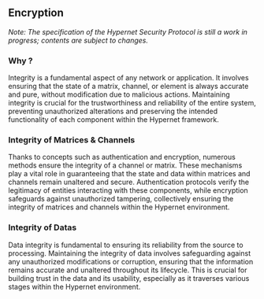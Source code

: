 Encryption
----
*Note: The specification of the Hypernet Security Protocol is still a work in progress; contents are subject to changes.*

### Why ?
Integrity is a fundamental aspect of any network or application. It involves ensuring that the state of a matrix, channel, or element is always accurate and pure, without modification due to malicious actions. Maintaining integrity is crucial for the trustworthiness and reliability of the entire system, preventing unauthorized alterations and preserving the intended functionality of each component within the Hypernet framework.

### Integrity of Matrices & Channels
Thanks to concepts such as authentication and encryption, numerous methods ensure the integrity of a channel or matrix. These mechanisms play a vital role in guaranteeing that the state and data within matrices and channels remain unaltered and secure. Authentication protocols verify the legitimacy of entities interacting with these components, while encryption safeguards against unauthorized tampering, collectively ensuring the integrity of matrices and channels within the Hypernet environment.

### Integrity of Datas
Data integrity is fundamental to ensuring its reliability from the source to processing. Maintaining the integrity of data involves safeguarding against any unauthorized modifications or corruption, ensuring that the information remains accurate and unaltered throughout its lifecycle. This is crucial for building trust in the data and its usability, especially as it traverses various stages within the Hypernet environment.